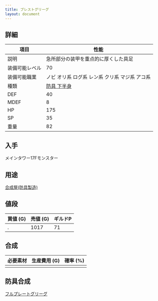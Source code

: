 ```yaml
---
title: ブレストグリーグ
layout: document
---
```

## 詳細

|項目|性能|
|---|---|
|説明|急所部分の装甲を重点的に厚くした具足|
|装備可能レベル|70|
|装備可能職業|ノビ オリ系 ログ系 レン系 クリ系 マジ系 アコ系|
|種類|[防具 下半身](防具(下半身))|
|DEF|40|
|MDEF|8|
|HP|175|
|SP|35|
|重量|82|

## 入手

メインタワー17Fモンスター

## 用途

[合成屋(防具製造)](合成屋(防具製造))

## 値段

|買値 (G)|売値 (G)|ギルドP|
|---|---|---|
|.|1017|71|

## 合成

|必要素材|生産費用 (G)|確率 (%)|
|---|---|---|
||||

## 防具合成

[フルプレートグリーグ](フルプレートグリーグ)
